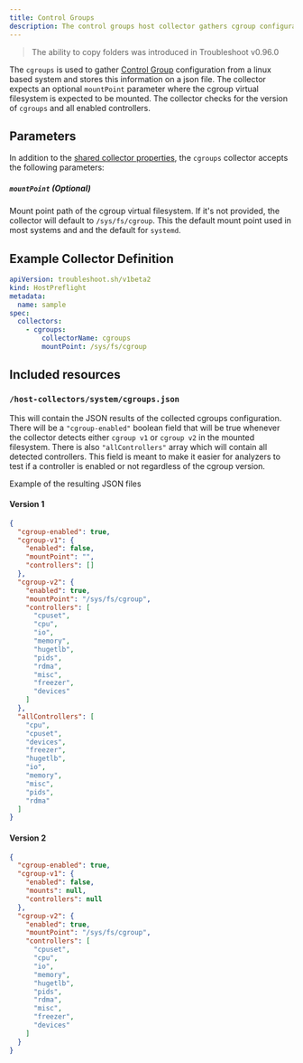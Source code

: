```yaml
---
title: Control Groups
description: The control groups host collector gathers cgroup configuration from a linux system
---
```


> The ability to copy folders was introduced in Troubleshoot v0.96.0

The `cgroups` is used to gather [Control Group](https://www.man7.org/linux/man-pages/man7/cgroups.7.html) configuration from a linux based system and stores this information on a json file. The collector expects an optional `mountPoint` parameter where the cgroup virtual filesystem is expected to be mounted. The collector checks for the version of `cgroups` and all enabled controllers.

## Parameters

In addition to the [shared collector properties](https://troubleshoot.sh/docs/collect/collectors/#shared-properties), the `cgroups` collector accepts the following parameters:

##### `mountPoint` (Optional)
Mount point path of the cgroup virtual filesystem. If it's not provided, the collector will default to `/sys/fs/cgroup`. This the default mount point used in most systems and and the default for `systemd`.

## Example Collector Definition

```yaml
apiVersion: troubleshoot.sh/v1beta2
kind: HostPreflight
metadata:
  name: sample
spec:
  collectors:
    - cgroups:
        collectorName: cgroups
        mountPoint: /sys/fs/cgroup
```

## Included resources

### `/host-collectors/system/cgroups.json`

This will contain the JSON results of the collected cgroups configuration. There will be a `"cgroup-enabled"` boolean field that will be true whenever the collector detects either `cgroup v1` or `cgroup v2` in the mounted filesystem. There is also `"allControllers"` array which will contain all detected controllers. This field is meant to make it easier for analyzers to test if a controller is enabled or not regardless of the cgroup version.

Example of the resulting JSON files

#### Version 1
```json
{
  "cgroup-enabled": true,
  "cgroup-v1": {
    "enabled": false,
    "mountPoint": "",
    "controllers": []
  },
  "cgroup-v2": {
    "enabled": true,
    "mountPoint": "/sys/fs/cgroup",
    "controllers": [
      "cpuset",
      "cpu",
      "io",
      "memory",
      "hugetlb",
      "pids",
      "rdma",
      "misc",
      "freezer",
      "devices"
    ]
  },
  "allControllers": [
    "cpu",
    "cpuset",
    "devices",
    "freezer",
    "hugetlb",
    "io",
    "memory",
    "misc",
    "pids",
    "rdma"
  ]
}
```

#### Version 2
```json
{
  "cgroup-enabled": true,
  "cgroup-v1": {
    "enabled": false,
    "mounts": null,
    "controllers": null
  },
  "cgroup-v2": {
    "enabled": true,
    "mountPoint": "/sys/fs/cgroup",
    "controllers": [
      "cpuset",
      "cpu",
      "io",
      "memory",
      "hugetlb",
      "pids",
      "rdma",
      "misc",
      "freezer",
      "devices"
    ]
  }
}
```

